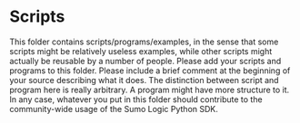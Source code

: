 Scripts
=======

This folder contains scripts/programs/examples, in the sense that some scripts
might be relatively useless examples, while other scripts might actually be
reusable by a number of people.  Please add your scripts and programs to this
folder.  Please include a brief comment at the beginning of your source describing
what it does.  The distinction between script and program here is really
arbitrary.  A program might have more structure to it.  In any case, whatever
you put in this folder should contribute to the community-wide usage of the
Sumo Logic Python SDK.
